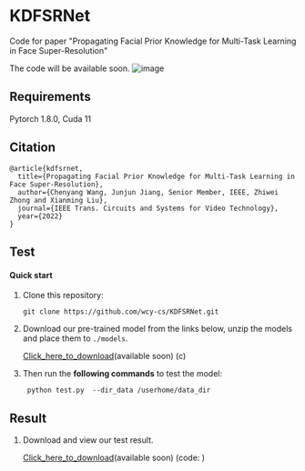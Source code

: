 # KDFSRNet
Code for paper "Propagating Facial Prior Knowledge for Multi-Task Learning in Face Super-Resolution"


The code will be available soon.
![image](https://user-images.githubusercontent.com/39185517/172369908-4b9698b9-bd92-4158-8a4b-ec05100c13f8.png)

## Requirements
Pytorch 1.8.0, Cuda 11

## Citation 
```shell
@article{kdfsrnet,
  title={Propagating Facial Prior Knowledge for Multi-Task Learning in Face Super-Resolution},  
  author={Chenyang Wang, Junjun Jiang, Senior Member, IEEE, Zhiwei Zhong and Xianming Liu},
  journal={IEEE Trans. Circuits and Systems for Video Technology},
  year={2022}
}
```

## Test

#### Quick start
1. Clone this repository:

   ```shell
   git clone https://github.com/wcy-cs/KDFSRNet.git
   ```
2. Download our pre-trained model from the links below, unzip the models and place them to `./models`.

    [Click_here_to_download]()(available soon)
    (c)
    
3. Then run the **following commands** to test the model:

   ```shell
    python test.py  --dir_data /userhome/data_dir
   ```

## Result
1. Download and view our test result.

    [Click_here_to_download]()(available soon)
    (code: )
